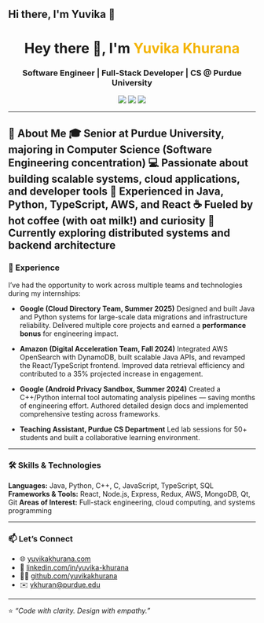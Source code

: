 ## Hi there, I'm Yuvika 👋
<h1 align="center">Hey there 👋, I'm <span style="color:#f4b400">Yuvika Khurana</span></h1>
<h3 align="center">Software Engineer | Full-Stack Developer | CS @ Purdue University</h3>

<p align="center">
  <a href="https://yuvikakhurana.com" target="_blank"><img src="https://img.shields.io/badge/Portfolio-000000?style=flat&logo=About.me&logoColor=white" /></a>
  <a href="https://www.linkedin.com/in/yuvika-khurana" target="_blank"><img src="https://img.shields.io/badge/LinkedIn-0077B5?style=flat&logo=linkedin&logoColor=white" /></a>
  <a href="mailto:ykhuran@purdue.edu"><img src="https://img.shields.io/badge/Email-D14836?style=flat&logo=gmail&logoColor=white" /></a>
</p>

---
 
🌟 About Me
🎓 Senior at Purdue University, majoring in Computer Science (Software Engineering concentration)
💻 Passionate about building scalable systems, cloud applications, and developer tools
🧠 Experienced in Java, Python, TypeScript, AWS, and React
☕ Fueled by hot coffee (with oat milk!) and curiosity
🌱 Currently exploring distributed systems and backend architecture
---

### 💼 Experience

I’ve had the opportunity to work across multiple teams and technologies during my internships:

* **Google (Cloud Directory Team, Summer 2025)**
  Designed and built Java and Python systems for large-scale data migrations and infrastructure reliability.
  Delivered multiple core projects and earned a **performance bonus** for engineering impact.

* **Amazon (Digital Acceleration Team, Fall 2024)**
  Integrated AWS OpenSearch with DynamoDB, built scalable Java APIs, and revamped the React/TypeScript frontend.
  Improved data retrieval efficiency and contributed to a 35% projected increase in engagement.

* **Google (Android Privacy Sandbox, Summer 2024)**
  Created a C++/Python internal tool automating analysis pipelines — saving months of engineering effort.
  Authored detailed design docs and implemented comprehensive testing across frameworks.

* **Teaching Assistant, Purdue CS Department**
  Led lab sessions for 50+ students and built a collaborative learning environment.

---

### 🛠️ Skills & Technologies

**Languages:** Java, Python, C++, C, JavaScript, TypeScript, SQL
**Frameworks & Tools:** React, Node.js, Express, Redux, AWS, MongoDB, Qt, Git
**Areas of Interest:** Full-stack engineering, cloud computing, and systems programming

---

### 📫 Let’s Connect

* 🌐 [yuvikakhurana.com](https://yuvikakhurana.com)
* 💼 [linkedin.com/in/yuvika-khurana](https://www.linkedin.com/in/yuvika-khurana)
* 🧑‍💻 [github.com/yuvikakhurana](https://github.com/yuvikakhurana)
* ✉️ [ykhuran@purdue.edu](mailto:ykhuran@purdue.edu)

---

⭐️ *“Code with clarity. Design with empathy.”*
<!--
**yuvikakhurana/yuvikakhurana** is a ✨ _special_ ✨ repository because its `README.md` (this file) appears on your GitHub profile.

Here are some ideas to get you started:

- 🔭 I’m currently working on ...
- 🌱 I’m currently learning ...
- 👯 I’m looking to collaborate on ...
- 🤔 I’m looking for help with ...
- 💬 Ask me about ...
- 📫 How to reach me: ...
- 😄 Pronouns: ...
- ⚡ Fun fact: ...
-->
